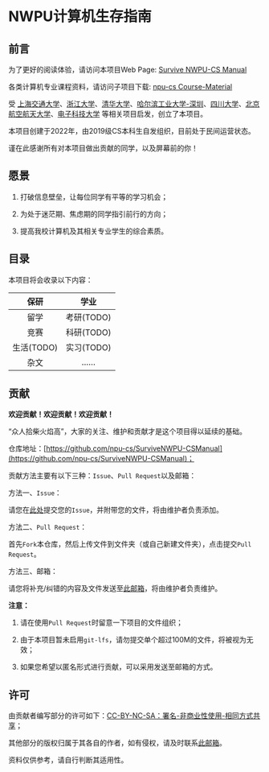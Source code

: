 # NWPU计算机生存指南

## 前言

为了更好的阅读体验，请访问本项目Web Page: [Survive NWPU-CS Manual](https://npu-cs.github.io/SurviveNWPU-CSManual)

各类计算机专业课程资料，请访问子项目下载: [npu-cs Course-Material](https://github.com/npu-cs/Course-Material)

受 [上海交通大学](https://github.com/SurviveSJTU/SurviveSJTUManual)、[浙江大学](https://github.com/QSCTech/zju-icicles)、[清华大学](https://github.com/PKUanonym/REKCARC-TSC-UHT)、[哈尔滨工业大学-深圳](https://github.com/hewei2001/HITSZ-OpenCS)、[四川大学](https://github.com/SCU-CS-Runner/SurviveSCUManual)、[北京航空航天大学](https://github.com/TheBloodthirster/BUAA_Course_Sharing)、[电子科技大学](https://github.com/Xovee/uestc-course) 等相关项目启发，创立了本项目。

本项目创建于2022年，由2019级CS本科生自发组织，目前处于民间运营状态。

谨在此感谢所有对本项目做出贡献的同学，以及屏幕前的你！

## 愿景

1. 打破信息壁垒，让每位同学有平等的学习机会；

2. 为处于迷茫期、焦虑期的同学指引前行的方向；
3. 提高我校计算机及其相关专业学生的综合素质。

## 目录

本项目将会收录以下内容：

|    保研    |    学业    |
| :--------: | :--------: |
|    留学    | 考研(TODO) |
|    竞赛    | 科研(TODO) |
| 生活(TODO) | 实习(TODO) |
|    杂文    |     ……     |

## 贡献

**欢迎贡献！欢迎贡献！欢迎贡献！**

“众人拾柴火焰高”，大家的关注、维护和贡献才是这个项目得以延续的基础。

仓库地址：[https://github.com/npu-cs/SurviveNWPU-CSManual](https://github.com/npu-cs/SurviveNWPU-CSManual)；

贡献方法主要有以下三种：`Issue`、`Pull Request`以及邮箱：

方法一、`Issue`：

  请您在[此处](https://github.com/npu-cs/SurviveNWPU-CSManual/issues/new)提交您的`Issue`，并附带您的文件，将由维护者负责添加。

方法二、`Pull Request`：

  首先`Fork`本仓库，然后上传文件到文件夹（或自己新建文件夹），点击提交`Pull Request`。

方法三、邮箱：

  请您将补充/纠错的内容及文件发送至[此邮箱](mailto:1985871043@qq.com)，将由维护者负责维护。

**注意：**

1. 请在使用`Pull Request`时留意一下项目的文件组织；

2. 由于本项目暂未启用`git-lfs`，请勿提交单个超过100M的文件，将被视为无效；

3. 如果您希望以匿名形式进行贡献，可以采用发送至邮箱的方式。

## 许可

由贡献者编写部分的许可如下：[CC-BY-NC-SA：署名-非商业性使用-相同方式共享](https://creativecommons.org/licenses/by-nc-sa/4.0/deed.zh)；

其他部分的版权归属于其各自的作者，如有侵权，请及时联系[此邮箱](mailto:1985871043@qq.com)。

资料仅供参考，请自行判断其适用性。
